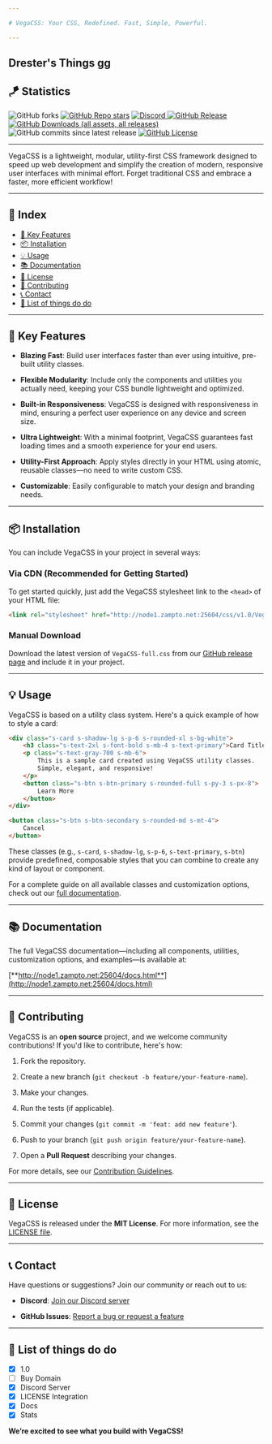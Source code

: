 ```yaml
---

# VegaCSS: Your CSS, Redefined. Fast, Simple, Powerful.

---
```

Drester's Things gg
---
## 🪁 Statistics

![GitHub forks](https://img.shields.io/github/forks/VegaCSS/VegaCSS)
[![GitHub Repo stars](https://img.shields.io/github/stars/VegaCSS/VegaCSS)](https://github.com/VegaCSS/VegaCSS/stargazers)
[![Discord](https://img.shields.io/discord/1399102025509109770?style=flat\&logo=discord\&label=Discord)
](https://discord.gg/RYntYyuay7)
[![GitHub Release](https://img.shields.io/github/v/release/VegaCSS/VegaCSS)](https://github.com/VegaCSS/VegaCSS/releases)
[![GitHub Downloads (all assets, all releases)](https://img.shields.io/github/downloads/VegaCSS/VegaCSS/total)](https://github.com/VegaCSS/VegaCSS/releases)
![GitHub commits since latest release](https://img.shields.io/github/commits-since/VegaCSS/VegaCSS/latest)
[![GitHub License](https://img.shields.io/github/license/VegaCSS/VegaCSS)](https://github.com/VegaCSS/VegaCSS/blob/main/LICENSE)

---

VegaCSS is a lightweight, modular, utility-first CSS framework designed to speed up web development and simplify the creation of modern, responsive user interfaces with minimal effort. Forget traditional CSS and embrace a faster, more efficient workflow!

---

## 📂 Index

- [🚀 Key Features](#-key-features)
- [📦 Installation](#-installation)
- [💡 Usage](#-usage)
- [📚 Documentation](#-documentation)
- [📄 License](#-license)
- [🤝 Contributing](#-contributing)
- [📞 Contact](#-contact)
- [📑 List of things do do](#-list-of-things-do-do)

---

## 🚀 Key Features

* **Blazing Fast**: Build user interfaces faster than ever using intuitive, pre-built utility classes.

* **Flexible Modularity**: Include only the components and utilities you actually need, keeping your CSS bundle lightweight and optimized.

* **Built-in Responsiveness**: VegaCSS is designed with responsiveness in mind, ensuring a perfect user experience on any device and screen size.

* **Ultra Lightweight**: With a minimal footprint, VegaCSS guarantees fast loading times and a smooth experience for your end users.

* **Utility-First Approach**: Apply styles directly in your HTML using atomic, reusable classes—no need to write custom CSS.

* **Customizable**: Easily configurable to match your design and branding needs.

---

## 📦 Installation

You can include VegaCSS in your project in several ways:

### Via CDN (Recommended for Getting Started)

To get started quickly, just add the VegaCSS stylesheet link to the `<head>` of your HTML file:

```html
<link rel="stylesheet" href="http://node1.zampto.net:25604/css/v1.0/VegaCSS-full.css" />
```

### Manual Download

Download the latest version of `VegaCSS-full.css` from our [GitHub release page](https://github.com/VegaCSS/VegaCSS) and include it in your project.

---

## 💡 Usage

VegaCSS is based on a utility class system. Here's a quick example of how to style a card:

```html
<div class="s-card s-shadow-lg s-p-6 s-rounded-xl s-bg-white">
    <h3 class="s-text-2xl s-font-bold s-mb-4 s-text-primary">Card Title</h3>
    <p class="s-text-gray-700 s-mb-6">
        This is a sample card created using VegaCSS utility classes.
        Simple, elegant, and responsive!
    </p>
    <button class="s-btn s-btn-primary s-rounded-full s-py-3 s-px-8">
        Learn More
    </button>
</div>

<button class="s-btn s-btn-secondary s-rounded-md s-mt-4">
    Cancel
</button>
```

These classes (e.g., `s-card`, `s-shadow-lg`, `s-p-6`, `s-text-primary`, `s-btn`) provide predefined, composable styles that you can combine to create any kind of layout or component.

For a complete guide on all available classes and customization options, check out our [full documentation](http://node1.zampto.net:25604/docs.html).

---

## 📚 Documentation

The full VegaCSS documentation—including all components, utilities, customization options, and examples—is available at:

[**http://node1.zampto.net:25604/docs.html**](http://node1.zampto.net:25604/docs.html)

---

## 🤝 Contributing

VegaCSS is an **open source** project, and we welcome community contributions! If you'd like to contribute, here's how:

1. Fork the repository.

2. Create a new branch (`git checkout -b feature/your-feature-name`).

3. Make your changes.

4. Run the tests (if applicable).

5. Commit your changes (`git commit -m 'feat: add new feature'`).

6. Push to your branch (`git push origin feature/your-feature-name`).

7. Open a **Pull Request** describing your changes.

For more details, see our [Contribution Guidelines](https://github.com/VegaCSS/VegaCSS/tree/main).

---

## 📄 License

VegaCSS is released under the **MIT License**. For more information, see the [LICENSE file](https://github.com/VegaCSS/VegaCSS/blob/main/LICENSE).

---

## 📞 Contact

Have questions or suggestions? Join our community or reach out to us:

* **Discord**: [Join our Discord server](https://discord.gg/RYntYyuay7)

* **GitHub Issues**: [Report a bug or request a feature](https://github.com/VegaCSS/VegaCSS/issues)

---

## 📑 List of things do do

- [x] 1.0
- [ ] Buy Domain
- [x] Discord Server
- [x] LICENSE Integration
- [x] Docs
- [x] Stats

**We’re excited to see what you build with VegaCSS!**
